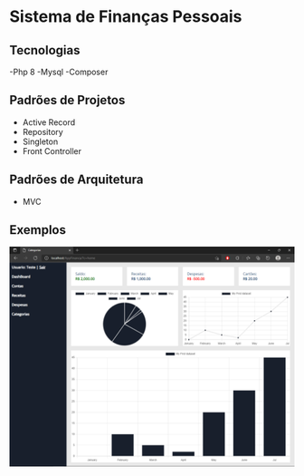 # Sistema de Finanças Pessoais

## Tecnologias
-Php 8 
-Mysql
-Composer

## Padrões de Projetos
- Active Record
- Repository
- Singleton
- Front Controller

## Padrões de Arquitetura
- MVC

## Exemplos
![Alt text](img1.PNG?raw=true "Exemplo:")